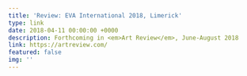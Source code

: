 ```yaml
---
title: 'Review: EVA International 2018, Limerick'
type: link
date: 2018-04-11 00:00:00 +0000
description: Forthcoming in <em>Art Review</em>, June-August 2018
link: https://artreview.com/
featured: false
img: ''
---
```

